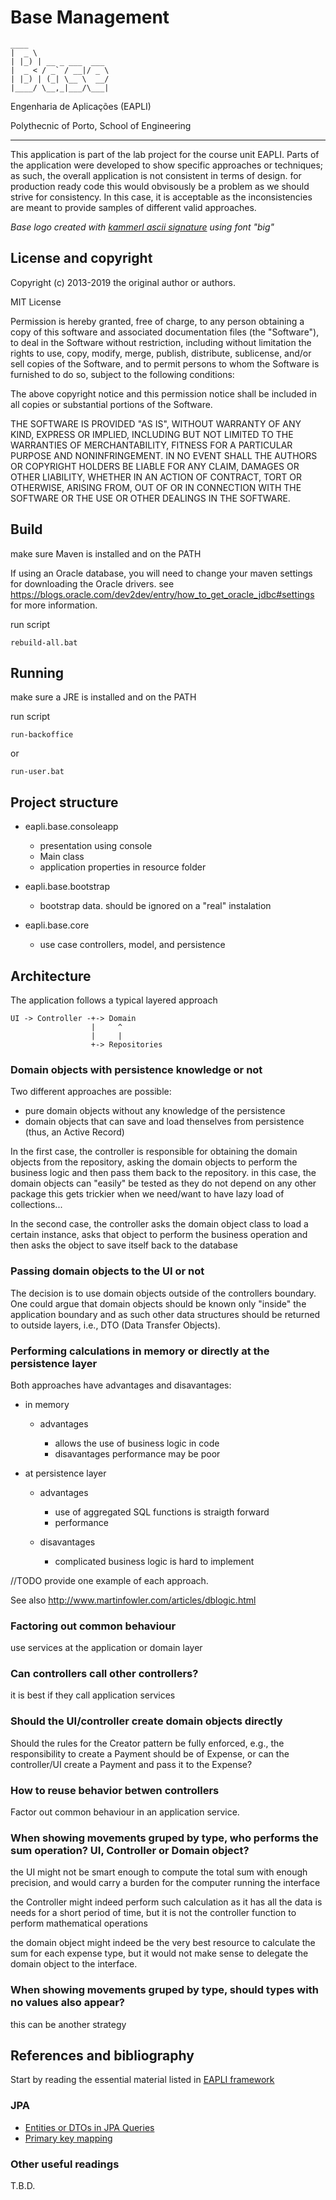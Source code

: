 # Base Management
    ____                 
    |  _ \                
    | |_) | __ _ ___  ___ 
    |  _ < / _` / __|/ _ \
    | |_) | (_| \__ \  __/
    |____/ \__,_|___/\___|

Engenharia de Aplicações (EAPLI)

Polythecnic of Porto, School of Engineering

---------------------------------------------

This application is part of the lab project for the course unit EAPLI. Parts of 
the application were developed to show specific approaches or techniques; as such, 
the overall application is not consistent in terms of design. for production ready 
code this would obvisously be a problem as we should strive for consistency. In 
this case, it is acceptable as the inconsistencies are meant to provide samples 
of different valid approaches.

_Base logo created with [kammerl ascii signature](https://www.kammerl.de/ascii/AsciiSignature.php) using font "big"_

## License and copyright

Copyright (c) 2013-2019 the original author or authors.

MIT License

Permission is hereby granted, free of charge, to any person obtaining a copy
of this software and associated documentation files (the "Software"), to deal
in the Software without restriction, including without limitation the rights
to use, copy, modify, merge, publish, distribute, sublicense, and/or sell
copies of the Software, and to permit persons to whom the Software is
furnished to do so, subject to the following conditions:

The above copyright notice and this permission notice shall be included in all
copies or substantial portions of the Software.

THE SOFTWARE IS PROVIDED "AS IS", WITHOUT WARRANTY OF ANY KIND, EXPRESS OR
IMPLIED, INCLUDING BUT NOT LIMITED TO THE WARRANTIES OF MERCHANTABILITY,
FITNESS FOR A PARTICULAR PURPOSE AND NONINFRINGEMENT. IN NO EVENT SHALL THE
AUTHORS OR COPYRIGHT HOLDERS BE LIABLE FOR ANY CLAIM, DAMAGES OR OTHER
LIABILITY, WHETHER IN AN ACTION OF CONTRACT, TORT OR OTHERWISE, ARISING FROM,
OUT OF OR IN CONNECTION WITH THE SOFTWARE OR THE USE OR OTHER DEALINGS IN THE
SOFTWARE.

## Build

make sure Maven is installed and on the PATH

If using an Oracle database, you will need to change your maven settings for 
downloading the Oracle drivers. see <https://blogs.oracle.com/dev2dev/entry/how_to_get_oracle_jdbc#settings> for more information.

run script 

    rebuild-all.bat

## Running

make sure a JRE is installed and on the PATH

run script 

    run-backoffice 

or 

    run-user.bat

## Project structure

- eapli.base.consoleapp

  - presentation using console
  - Main class 
  - application properties in resource folder

- eapli.base.bootstrap 
  - bootstrap data. should be ignored on a "real" instalation

- eapli.base.core 
  - use case controllers, model, and persistence

## Architecture

The application follows a typical layered approach

    UI -> Controller -+-> Domain
                      |     ^
                      |     |
                      +-> Repositories


### Domain objects with persistence knowledge or not

Two different approaches are possible:

- pure domain objects without any knowledge of the persistence
- domain objects that can save and load thenselves from persistence (thus, an Active Record)

In the first case, the controller is responsible for obtaining the domain objects 
from the repository, asking the domain objects to perform the business logic and 
then pass them back to the repository. in this case, the domain objects can "easily" 
be tested as they do not depend on any other package this gets trickier when we 
need/want to have lazy load of collections...

In the second case, the controller asks the domain object class to load a certain 
instance, asks that object to perform the business operation and then asks the object 
to save itself back to the database

### Passing domain objects to the UI or not

The decision is to use domain objects outside of the controllers boundary. One could 
argue that domain objects should be known only "inside" the application boundary and 
as such other data structures should be returned to outside layers, i.e., DTO (Data Transfer Objects).

### Performing calculations in memory or directly at the persistence layer

Both approaches have advantages and disavantages:

- in memory

  - advantages

    - allows the use of business logic in code
    - disavantages performance may be poor

- at persistence layer

  - advantages

    - use of aggregated SQL functions is straigth forward
    - performance

  - disavantages

    - complicated business logic is hard to implement

//TODO provide one example of each approach.

See also <http://www.martinfowler.com/articles/dblogic.html>

### Factoring out common behaviour

use services at the application or domain layer

### Can controllers call other controllers?

it is best if they call application services

### Should the UI/controller create domain objects directly

Should the rules for the Creator pattern be fully enforced, e.g., the responsibility to 
create a Payment should be of Expense, or can the controller/UI create a Payment and
 pass it to the Expense?

### How to reuse behavior betwen controllers

Factor out common behaviour in an application service.

### When showing movements gruped by type, who performs the sum operation? UI, Controller or Domain object?

the UI might not be smart enough to compute the total sum with enough precision, and 
would carry a burden for the computer running the interface

the Controller might indeed perform such calculation as it has all the data is needs 
for a short period of time, but it is not the controller function to perform mathematical 
operations

the domain object might indeed be the very best resource to calculate the sum for each 
expense type, but it would not make sense to delegate the domain object to the interface.

### When showing movements gruped by type, should types with no values also appear?

this can be another strategy

## References and bibliography

Start by reading the essential material listed in [EAPLI framework](https://bitbucket.org/pag_isep/eapli.framework/src/master/README.md)

### JPA

- [Entities or DTOs in JPA Queries](https://thoughts-on-java.org/entities-dtos-use-projection/)
- [Primary key mapping](https://thoughts-on-java.org/primary-key-mappings-jpa-hibernate/)

### Other useful readings

T.B.D.
